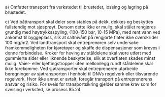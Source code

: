 a) Omfatter transport fra verkstedet til brustedet, lossing og lagring på brustedet.

c) Ved båttransport skal deler som stables på dekk, dekkes og beskyttes fullstendig mot sjøsprøyt. Dersom dette ikke er mulig, skal stålet rengjøres grundig med høytrykksspyling, (100-150 bar, 10-15 MPa), med rent vann ved ankomst til byggeplass, slik at saltnivået på rengjorte flater ikke overskrider 100 mg/m2.
Ved landtransport skal entreprenøren selv undersøke framkommeligheten for kjøretøyer og skaffe de dispensasjoner som kreves i denne forbindelse.
Kroker for heving av ståldelene skal være utført med gummierte sider eller liknende beskyttelse, slik at overflaten skades minst mulig. Vaier- eller kjettingstropper uten mellomlegg rundt ståldelene skal ikke forekomme.
Ved sjøtransporter skal entreprenøren utarbeide beregninger av sjøtransporten i henhold til DNVs regelverk eller tilsvarende regelverk.
Hvor ikke annet er avtalt, foregår transport på entreprenørens ansvar og risiko.
For sveis for transportsikring gjelder samme krav som for sveising i verksted, se prosess 85.24.

